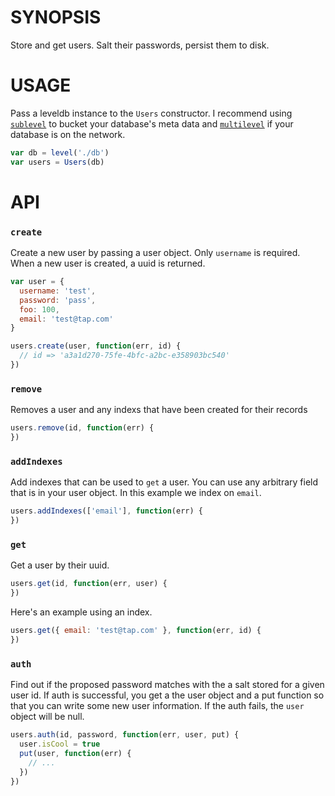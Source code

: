 # SYNOPSIS
Store and get users. Salt their passwords, persist them to disk.

# USAGE
Pass a leveldb instance to the `Users` constructor. I recommend using
[`sublevel`][0] to bucket your database's meta data and [`multilevel`][1]
if your database is on the network.

```js
var db = level('./db')
var users = Users(db)
```

# API

### `create`
Create a new user by passing a user object. Only `username` is required.
When a new user is created, a uuid is returned.

```js
var user = {
  username: 'test',
  password: 'pass',
  foo: 100,
  email: 'test@tap.com'
}

users.create(user, function(err, id) {
  // id => 'a3a1d270-75fe-4bfc-a2bc-e358903bc540'
})
```

### `remove`
Removes a user and any indexs that have been created for their records

```js
users.remove(id, function(err) {
})
```

### `addIndexes`
Add indexes that can be used to `get` a user. You can use any arbitrary 
field that is in your user object. In this example we index on `email`.

```js
users.addIndexes(['email'], function(err) {
})
```

### `get`
Get a user by their uuid.

```js
users.get(id, function(err, user) {
})
```

Here's an example using an index.

```js
users.get({ email: 'test@tap.com' }, function(err, id) {
})
```

### `auth`
Find out if the proposed password matches with the a salt stored for a 
given user id. If auth is successful, you get a the user object and
a put function so that you can write some new user information. If the
auth fails, the `user` object will be null.

```js
users.auth(id, password, function(err, user, put) {
  user.isCool = true
  put(user, function(err) {
    // ...
  })
})
```

[0]:https://github.com/dominictarr/level-sublevel
[1]:https://github.com/juliangruber/multilevel
